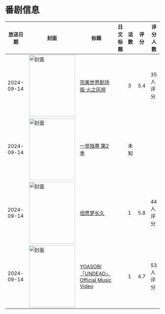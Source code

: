 # 番剧信息

|放送日期|封面|标题|日文标题|话数|评分|评分人数|
|---|---|---|---|---|---|---|
|2024-09-14|<img src="//lain.bgm.tv/pic/cover/c/91/b5/485902_JbQKD.jpg" alt="封面" style="width:150px;height:200px;object-fit:cover;">|[完美世界剧场版 火之灰烬](https://bangumi.tv/subject/485902)||3|5.4|35人评分|
|2024-09-14|<img src="//lain.bgm.tv/pic/cover/c/d5/88/510284_bOF8w.jpg" alt="封面" style="width:150px;height:200px;object-fit:cover;">|[一世独尊 第2季](https://bangumi.tv/subject/510284)||未知|||
|2024-09-14|<img src="//lain.bgm.tv/pic/cover/c/f8/53/512359_smsD1.jpg" alt="封面" style="width:150px;height:200px;object-fit:cover;">|[但愿梦长久](https://bangumi.tv/subject/512359)||1|5.8|44人评分|
|2024-09-14|<img src="//lain.bgm.tv/pic/cover/c/e0/a1/513079_8q6RB.jpg" alt="封面" style="width:150px;height:200px;object-fit:cover;">|[YOASOBI「UNDEAD」Official Music Video](https://bangumi.tv/subject/513079)||1|4.7|53人评分|
